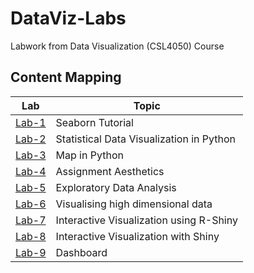 # DataViz-Labs
Labwork from Data Visualization (CSL4050) Course


## Content Mapping
| Lab | Topic |
| --- | ----- |
| [Lab-1](https://seaborn.pydata.org/tutorial/introduction.html) | Seaborn Tutorial |
| [Lab-2](./Lab-2) | Statistical Data Visualization in Python |
| [Lab-3](./Lab-3) | Map in Python |
| [Lab-4](./Lab-4) | Assignment Aesthetics |
| [Lab-5](./Lab-5) | Exploratory Data Analysis |
| [Lab-6](./Lab-6) | Visualising high dimensional data |
| [Lab-7](./Lab-7) | Interactive Visualization using R-Shiny |
| [Lab-8](./Lab-8) | Interactive Visualization with Shiny |
| [Lab-9](./Lab-9) | Dashboard |
